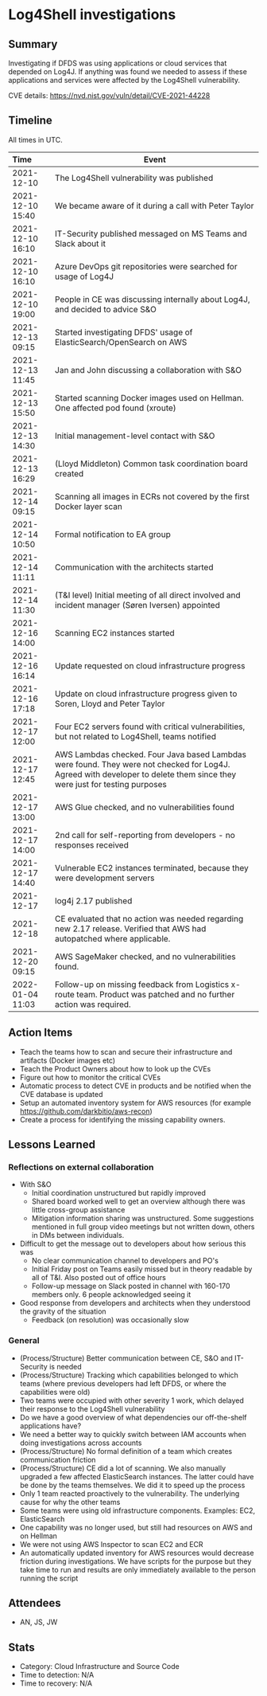 # Log4Shell investigations

## Summary

Investigating if DFDS was using applications or cloud services that depended on Log4J. If anything was found we needed to assess if these applications and services were affected by the Log4Shell vulnerability.

CVE details: <https://nvd.nist.gov/vuln/detail/CVE-2021-44228>

## Timeline

All times in UTC.

| Time               | Event                                                                                                                                                                    |
| :----------------- | ------------------------------------------------------------------------------------------------------------------------------------------------------------------------ |
| 2021-12-10         | The Log4Shell vulnerability was published                                                                                                                                |
| 2021-12-10   15:40 | We became aware of it during a call with Peter Taylor                                                                                                                    |
| 2021-12-10   16:10 | IT-Security published messaged on MS Teams and Slack about it                                                                                                            |
| 2021-12-10   16:10 | Azure DevOps git repositories were searched for usage of Log4J                                                                                                           |
| 2021-12-10   19:00 | People in CE was discussing internally about Log4J, and decided to advice S&amp;O                                                                                        |
| 2021-12-13   09:15 | Started investigating DFDS' usage of ElasticSearch/OpenSearch on AWS                                                                                                     |
| 2021-12-13   11:45 | Jan and John discussing a collaboration with S&amp;O                                                                                                                     |
| 2021-12-13   15:50 | Started scanning Docker images used on Hellman. One affected pod found (xroute)                                                                                          |
| 2021-12-13   14:30 | Initial management-level contact with S&amp;O                                                                                                                            |
| 2021-12-13   16:29 | (Lloyd Middleton) Common task coordination board created                                                                                                                 |
| 2021-12-14   09:15 | Scanning all images in ECRs not covered by the first Docker layer scan                                                                                                   |
| 2021-12-14   10:50 | Formal notification to EA group                                                                                                                                          |
| 2021-12-14   11:11 | Communication with the architects started                                                                                                                                |
| 2021-12-14   11:30 | (T&amp;I level) Initial meeting of all direct involved and incident manager (Søren Iversen) appointed                                                                    |
| 2021-12-16   14:00 | Scanning EC2 instances started                                                                                                                                           |
| 2021-12-16   16:14 | Update requested on cloud infrastructure progress                                                                                                                        |
| 2021-12-16   17:18 | Update on cloud infrastructure progress given to Soren, Lloyd and Peter Taylor                                                                                           |
| 2021-12-17   12:00 | Four EC2 servers found with critical vulnerabilities, but not related to Log4Shell, teams notified                                                                       |
| 2021-12-17   12:45 | AWS Lambdas checked. Four Java based Lambdas were found. They were not checked for Log4J. Agreed with developer to delete them since they were just for testing purposes |
| 2021-12-17   13:00 | AWS Glue checked, and no vulnerabilities found                                                                                                                           |
| 2021-12-17   14:00 | 2nd call for self-reporting from developers - no responses received                                                                                                      |
| 2021-12-17   14:40 | Vulnerable EC2 instances terminated, because they were development servers                                                                                               |
| 2021-12-17         | log4j 2.17 published                                                                                                                                                     |
| 2021-12-18         | CE evaluated that no action was needed regarding new 2.17 release. Verified that AWS had autopatched where applicable.                                                   |
| 2021-12-20   09:15 | AWS SageMaker checked, and no vulnerabilities found.                                                                                                                     |
| 2022-01-04 11:03   | Follow-up on missing feedback from Logistics x-route team. Product was patched and no further action was required.                                                       |

## Action Items

- Teach the teams how to scan and secure their infrastructure and artifacts (Docker images etc)
- Teach the Product Owners about how to look up the CVEs
- Figure out how to monitor the critical CVEs
- Automatic process to detect CVE in products and be notified when the CVE database is updated
- Setup an automated inventory system for AWS resources (for example <https://github.com/darkbitio/aws-recon>)
- Create a process for identifying the missing capability owners.

## Lessons Learned

### Reflections on external collaboration

- With S&O
  - Initial coordination unstructured but rapidly improved
  - Shared board worked well to get an overview although there was little cross-group assistance
  - Mitigation information sharing was unstructured. Some suggestions mentioned in full group video meetings but not written down, others in DMs between individuals.
- Difficult to get the message out to developers about how serious this was
  - No clear communication channel to developers and PO's
  - Initial Friday post on Teams easily missed but in theory readable by all of T&I. Also posted out of office hours
  - Follow-up message on Slack posted in channel with 160-170 members only. 6 people acknowledged seeing it
- Good response from developers and architects when they understood the gravity of the situation
  - Feedback (on resolution) was occasionally slow

### General

- (Process/Structure) Better communication between CE, S&O and IT-Security is needed
- (Process/Structure) Tracking which capabilities belonged to which teams (where previous developers had left DFDS, or where the capabilities were old)
- Two teams were occupied with other severity 1 work, which delayed their response to the Log4Shell vulnerability
- Do we have a good overview of what dependencies our off-the-shelf applications have?
- We need a better way to quickly switch between IAM accounts when doing investigations across accounts
- (Process/Structure) No formal definition of a team which creates communication friction
- (Process/Structure) CE did a lot of scanning. We also manually upgraded a few affected ElasticSearch instances. The latter could have be done by the teams themselves. We did it to speed up the process
- Only 1 team reacted proactively to the vulnerability. The underlying cause for why the other teams
- Some teams were using old infrastructure components. Examples: EC2, ElasticSearch
- One capability was no longer used, but still had resources on AWS and on Hellman
- We were not using AWS Inspector to scan EC2 and ECR
- An automatically updated inventory for AWS resources would decrease friction during investigations. We have scripts for the purpose but they take time to run and results are only immediately available to the person running the script

## Attendees

- AN, JS, JW

## Stats

- Category: Cloud Infrastructure and Source Code
- Time to detection: N/A
- Time to recovery: N/A
